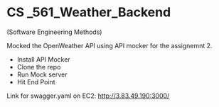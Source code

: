 # CS _561_Weather_Backend
(Software Engineering Methods)


Mocked the OpenWeather API using API mocker for the assignemnt 2.

* Install API Mocker 
* Clone the repo 
* Run Mock server
* Hit End Point

Link for swagger.yaml on EC2: http://3.83.49.190:3000/
